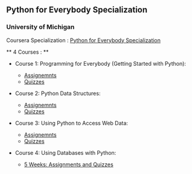 ## Python for Everybody Specialization
### University of Michigan

Coursera Specialization :
[Python for Everybody Specialization](https://www.coursera.org/specializations/python)

** 4 Courses : **

*  Course 1: Programming for Everybody (Getting Started with Python):    
   * [Assignemnts](https://github.com/AmaniAbbas/py4e/tree/master/Course-1/Assignemnts)
   * [Quizzes](https://github.com/AmaniAbbas/py4e/tree/master/Course-1/Quizzes)

*  Course 2: Python Data Structures:       
    * [Assignemnts](https://github.com/AmaniAbbas/py4e/tree/master/Course-2/Assignments)
    * [Quizzes](https://github.com/AmaniAbbas/py4e/tree/master/Course-2/Quizzes)

*  Course 3: Using Python to Access Web Data:
    * [Assignemnts](https://github.com/AmaniAbbas/py4e/tree/master/Course-3/Assignments)
    * [Quizzes](https://github.com/AmaniAbbas/py4e/tree/master/Course-3/Quizzes)

*  Course 4: Using Databases with Python:
    * [5 Weeks: Assignments and Quizzes](https://github.com/AmaniAbbas/py4e/tree/master/Course-4)
